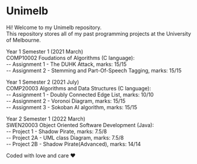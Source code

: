 # Unimelb
Hi! Welcome to my Unimelb repository.  
This repository stores all of my past programming projects at the University of Melbourne.

Year 1 Semester 1 (2021 March)  
COMP10002 Foudations of Algorithms (C language):  
-- Assignment 1 - The DUHK Attack, marks: 15/15    
-- Assignment 2 - Stemming and Part-Of-Speech Tagging, marks: 15/15  

Year 1 Semester 2 (2021 July)  
COMP20003 Algorithms and Data Structures (C language):  
-- Assignment 1 - Doubly Connected Edge List, marks: 10/10  
-- Assignment 2 - Voronoi Diagram, marks: 15/15  
-- Assignment 3 - Sokoban AI algorithm, marks: 15/15  

Year 2 Semester 1 (2022 March)  
SWEN20003 Object Oriented Software Development (Java):  
-- Project 1 - Shadow Pirate, marks: 7.5/8  
-- Project 2A - UML class Diagram, marks: 7.5/8  
-- Project 2B - Shadow Pirate(Advanced), marks: 14/14 

Coded with love and care ❤️
